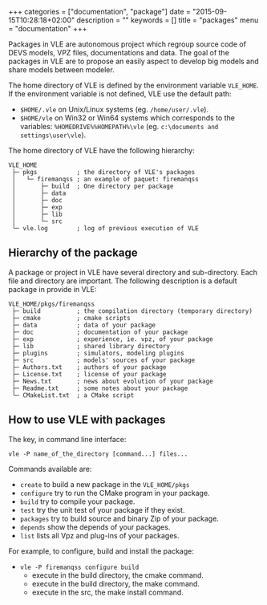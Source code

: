 +++
categories = ["documentation", "package"]
date = "2015-09-15T10:28:18+02:00"
description = ""
keywords = []
title = "packages"
menu = "documentation"
+++

Packages in VLE are autonomous project which regroup source code of DEVS
models, VPZ files, documentations and data. The goal of the packages in VLE are
to propose an easily aspect to develop big models and share models between
modeler.

The home directory of VLE is defined by the environment variable `VLE_HOME`. If
the environment variable is not defined, VLE use the default path:

- `$HOME/.vle` on Unix/Linux systems (eg. `/home/user/.vle`).
- `$HOME/vle` on Win32 or Win64 systems which corresponds to the variables:
  `%HOMEDRIVE%%HOMEPATH%\vle` (eg. `c:\documents and settings\user\vle`).

The home directory of VLE have the following hierarchy:

	VLE_HOME
	 ├─ pkgs           ; the directory of VLE's packages
	 │   └─ firemanqss ; an example of paquet: firemanqss
	 │       ├─ build  ; One directory per package
	 │       ├─ data
	 │       ├─ doc
	 │       ├─ exp
	 │       ├─ lib
	 │       └─ src
	 └─ vle.log        ; log of previous execution of VLE

Hierarchy of the package
------------------------

A package or project in VLE have several directory and sub-directory. Each file
and directory are important. The following description is a default package in
provide in VLE:

	VLE_HOME/pkgs/firemanqss
	 ├─ build          ; the compilation directory (temporary directory)
	 ├─ cmake          ; cmake scripts
	 ├─ data           ; data of your package
	 ├─ doc            ; documentation of your package
	 ├─ exp            ; experience, ie. vpz, of your package
	 ├─ lib            ; shared library directory
	 ├─ plugins        ; simulators, modeling plugins
	 ├─ src            ; models' sources of your package
	 ├─ Authors.txt    ; authors of your package
	 ├─ License.txt    ; license of your package
	 ├─ News.txt       ; news about evolution of your package
	 ├─ Readme.txt     ; some notes about your package
	 └─ CMakeList.txt  ; a CMake script

How to use VLE with packages
----------------------------

The key, in command line interface:

	vle -P name_of_the_directory [command...] files...

Commands available are:

- `create` to build a new package in the `VLE_HOME/pkgs`
- `configure` try to run the CMake program in your package.
- `build` try to compile your package.
- `test` try the unit test of your package if they exist.
- `packages` try to build source and binary Zip of your package.
- `depends` show the depends of your packages.
- `list` lists all Vpz and plug-ins of your packages.

For example, to configure, build and install the package:

- `vle -P firemanqss configure build`
  - execute in the build directory, the cmake command.
  - execute in the build directory, the make command.
  - execute in the src, the make install command.
